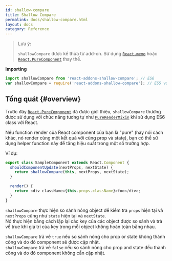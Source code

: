 ```yaml
---
id: shallow-compare
title: Shallow Compare
permalink: docs/shallow-compare.html
layout: docs
category: Reference
---
```


> Lưu ý:
>
> `shallowCompare` được kế thừa từ add-on. Sử dụng [`React.memo`](/docs/react-api.html#reactmemo) hoặc [`React.PureComponent`](/docs/react-api.html#reactpurecomponent) thay thế.

**Importing**

```javascript
import shallowCompare from 'react-addons-shallow-compare'; // ES6
var shallowCompare = require('react-addons-shallow-compare'); // ES5 với npm
```

## Tổng quát {#overview}

Trước đây [`React.PureComponent`](/docs/react-api.html#reactpurecomponent) đã được giới thiệu, `shallowCompare` thường được sử dụng với chức năng tương tự như [`PureRenderMixin`](pure-render-mixin.html) khi sử dụng ES6 class với React.

Nếu function render của React component của bạn là "pure" (hay nói cách khác, nó render cùng một kết quả với cùng prop và state), bạn có thể sử dụng helper function này để tăng hiệu suất trong một số trường hợp.

Ví dụ:

```js
export class SampleComponent extends React.Component {
  shouldComponentUpdate(nextProps, nextState) {
    return shallowCompare(this, nextProps, nextState);
  }

  render() {
    return <div className={this.props.className}>foo</div>;
  }
}
```

`shallowCompare` thực hiện so sánh nông object để kiểm tra `props` hiện tại và `nextProps` cũng như `state` hiện tại và `nextState`.  
Nó thực hiện bằng cách lặp lại các key của các object được so sánh và trả về true khi giá trị của key trong mỗi object không hoàn toàn bằng nhau.

`shallowCompare` trả về `true` nếu so sánh nông cho prop or state không thành công và do đó component sẽ được cập nhật.  
`shallowCompare` trả về `false` nếu so sánh nông cho prop and state đều thành công và do đó component không cần cập nhật.
